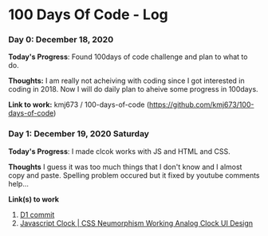 # 100 Days Of Code - Log

### Day 0: December 18, 2020

**Today's Progress**: Found 100days of code challenge and plan to what to do. 

**Thoughts:** I am really not acheiving with coding since I got interested in coding in 2018. Now I will do daily plan to aheive some progress in 100days.

**Link to work:**  kmj673 / 100-days-of-code  (https://github.com/kmj673/100-days-of-code)


### Day 1: December 19, 2020 Saturday

**Today's Progress**: I made clcok works with JS and HTML and CSS.

**Thoughts** I guess it was too much things that I don't know and I almost copy and paste. Spelling problem occured but it fixed by youtube comments help...

**Link(s) to work**
1. [D1 commit](https://github.com/kmj673/100-days-of-code/tree/master/Daily%20Code%20Log/jsclock)
2. [Javascript Clock | CSS Neumorphism Working Analog Clock UI Design](https://www.youtube.com/watch?v=weZFfrjF-k4&list=WL&index=5&ab_channel=OnlineTutorials)
